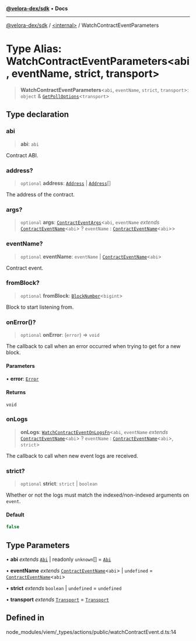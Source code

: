 [**@velora-dex/sdk**](../../README.md) • **Docs**

***

[@velora-dex/sdk](../../globals.md) / [\<internal\>](../README.md) / WatchContractEventParameters

# Type Alias: WatchContractEventParameters\<abi, eventName, strict, transport\>

> **WatchContractEventParameters**\<`abi`, `eventName`, `strict`, `transport`\>: `object` & [`GetPollOptions`](GetPollOptions.md)\<`transport`\>

## Type declaration

### abi

> **abi**: `abi`

Contract ABI.

### address?

> `optional` **address**: [`Address`](Address.md) \| [`Address`](Address.md)[]

The address of the contract.

### args?

> `optional` **args**: [`ContractEventArgs`](ContractEventArgs.md)\<`abi`, `eventName` *extends* [`ContractEventName`](ContractEventName.md)\<`abi`\> ? `eventName` : [`ContractEventName`](ContractEventName.md)\<`abi`\>\>

### eventName?

> `optional` **eventName**: `eventName` \| [`ContractEventName`](ContractEventName.md)\<`abi`\>

Contract event.

### fromBlock?

> `optional` **fromBlock**: [`BlockNumber`](BlockNumber.md)\<`bigint`\>

Block to start listening from.

### onError()?

> `optional` **onError**: (`error`) => `void`

The callback to call when an error occurred when trying to get for a new block.

#### Parameters

• **error**: [`Error`](../interfaces/Error.md)

#### Returns

`void`

### onLogs

> **onLogs**: [`WatchContractEventOnLogsFn`](WatchContractEventOnLogsFn.md)\<`abi`, `eventName` *extends* [`ContractEventName`](ContractEventName.md)\<`abi`\> ? `eventName` : [`ContractEventName`](ContractEventName.md)\<`abi`\>, `strict`\>

The callback to call when new event logs are received.

### strict?

> `optional` **strict**: `strict` \| `boolean`

Whether or not the logs must match the indexed/non-indexed arguments on `event`.

#### Default

```ts
false
```

## Type Parameters

• **abi** *extends* [`Abi`](Abi.md) \| readonly `unknown`[] = [`Abi`](Abi.md)

• **eventName** *extends* [`ContractEventName`](ContractEventName.md)\<`abi`\> \| `undefined` = [`ContractEventName`](ContractEventName.md)\<`abi`\>

• **strict** *extends* `boolean` \| `undefined` = `undefined`

• **transport** *extends* [`Transport`](Transport.md) = [`Transport`](Transport.md)

## Defined in

node\_modules/viem/\_types/actions/public/watchContractEvent.d.ts:14
